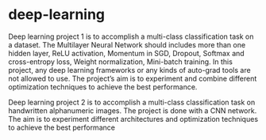 # deep-learning



Deep learning project 1 is to accomplish a multi-class classification task on a dataset. The Multilayer Neural Network should includes more than one hidden layer, ReLU
activation, Momentum in SGD, Dropout, Softmax and cross-entropy loss, Weight
normalization, Mini-batch training. In this project, any deep learning frameworks or any
kinds of auto-grad tools are not allowed to use. The project’s aim is to experiment and
combine different optimization techniques to achieve the best performance.


Deep learning project 2 is to accomplish a multi-class classification task on handwritten
alphanumeric images. The project is done with a CNN network. The aim is to
experiment different architectures and optimization techniques to achieve the best
performance
